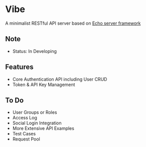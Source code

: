 Vibe
===============

A minimalist RESTful API server based on [Echo server framework](https://echo.labstack.com)

Note
----------
- Status: In Developing

Features
----------
* Core Authentication API including User CRUD
* Token & API Key Management

To Do
-----------

* User Groups or Roles
* Access Log
* Social Login Integration
* More Extensive API Examples
* Test Cases
* Request Pool







